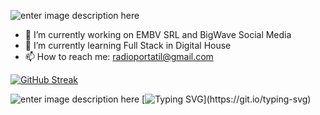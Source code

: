 ![enter image description here](https://i.postimg.cc/tgxZRTWH/Sin-t-tulo.png)
 - 🔭 I’m currently working on EMBV SRL and BigWave Social Media
 - 🌱 I’m currently learning Full Stack in Digital House
 - 📫 How to reach me: radioportatil@gmail.com

[![GitHub Streak](https://streak-stats.demolab.com?user=hernancarreno01&theme=chartreuse-dark&hide_border=true&border_radius=5&date_format=j%20M%5B%20Y%5D&mode=weekly&card_width=400)](https://git.io/streak-stats)

![enter image description here](https://media1.giphy.com/media/wGEymBvo6FUlR9bbda/200w.webp?cid=ecf05e47t585jf4bnk9gu9kbwj57v8j8oxwh6abzpi41l24g&ep=v1_gifs_search&rid=200w.webp&ct=g)
[![Typing SVG](https://readme-typing-svg.demolab.com?font=Fira+Code&size=10&pause=1000&width=435&lines=Nos+vimo'+en+Disney!!)](https://git.io/typing-svg)
